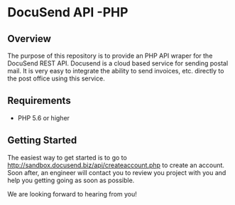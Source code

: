 # DocuSend API -PHP

## Overview
The purpose of this repository is to provide an PHP API wraper for the DocuSend REST API.  Docusend is a cloud based service for sending postal mail. It is very easy to integrate the ability to send invoices, etc. directly to the post office using this service.

## Requirements
- PHP 5.6 or higher

## Getting Started

The easiest way to get started is to go to http://sandbox.docusend.biz/api/createaccount.php to create an account. Soon after, an engineer will contact you to review you project with you and help you getting going as soon as possible.

We are looking forward to hearing from you!


